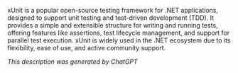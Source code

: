 xUnit is a popular open-source testing framework for .NET applications, designed to support unit testing and test-driven development (TDD). It provides a simple and extensible structure for writing and running tests, offering features like assertions, test lifecycle management, and support for parallel test execution. xUnit is widely used in the .NET ecosystem due to its flexibility, ease of use, and active community support.

*This description was generated by ChatGPT*